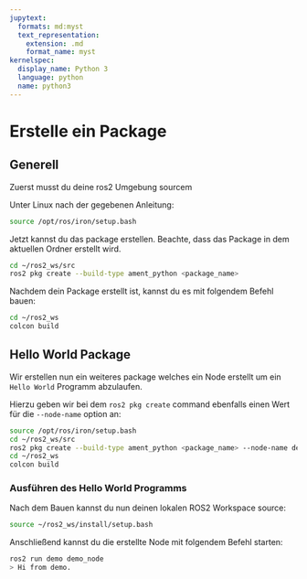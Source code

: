 ```yaml
---
jupytext:
  formats: md:myst
  text_representation:
    extension: .md
    format_name: myst
kernelspec:
  display_name: Python 3
  language: python
  name: python3
---
```


# Erstelle ein Package

## Generell

Zuerst musst du deine ros2 Umgebung sourcem

Unter Linux nach der gegebenen Anleitung:

```bash
source /opt/ros/iron/setup.bash
```

Jetzt kannst du das package erstellen. Beachte, dass das Package in dem aktuellen Ordner erstellt wird.

```bash
cd ~/ros2_ws/src
ros2 pkg create --build-type ament_python <package_name> 
```

Nachdem dein Package erstellt ist, kannst du es mit folgendem Befehl bauen:

```bash
cd ~/ros2_ws
colcon build
```

## Hello World Package


Wir erstellen nun ein weiteres package welches ein Node erstellt um ein `Hello World` Programm abzulaufen.

Hierzu geben wir bei dem `ros2 pkg create` command ebenfalls einen Wert für die `--node-name` option an:

```bash
source /opt/ros/iron/setup.bash
cd ~/ros2_ws/src
ros2 pkg create --build-type ament_python <package_name> --node-name demo_node
cd ~/ros2_ws
colcon build
```

### Ausführen des Hello World Programms


Nach dem Bauen kannst du nun deinen lokalen ROS2 Workspace source:

```bash
source ~/ros2_ws/install/setup.bash
```

Anschließend kannst du die erstellte Node mit folgendem Befehl starten:

```bash
ros2 run demo demo_node
> Hi from demo.
```






